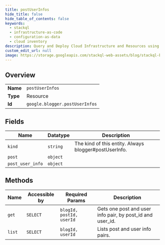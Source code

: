 ```yaml
---
title: postUserInfos
hide_title: false
hide_table_of_contents: false
keywords:
  - stackql
  - infrastructure-as-code
  - configuration-as-data
  - cloud inventory
description: Query and Deploy Cloud Infrastructure and Resources using SQL
custom_edit_url: null
image: https://storage.googleapis.com/stackql-web-assets/blog/stackql-blog-post-featured-image.png
---
```

  
    

## Overview
<table><tbody>
<tr><td><b>Name</b></td><td><code>postUserInfos</code></td></tr>
<tr><td><b>Type</b></td><td>Resource</td></tr>
<tr><td><b>Id</b></td><td><code>google.blogger.postUserInfos</code></td></tr>
</tbody></table>

## Fields
| Name | Datatype | Description |
| ---- | -------- | ----------- |
| `kind` | `string` | The kind of this entity. Always blogger#postUserInfo. |
| `post` | `object` |  |
| `post_user_info` | `object` |  |
## Methods
| Name | Accessible by | Required Params | Description |
| ---- | ------------- | --------------- | ----------- |
| `get` | `SELECT` | `blogId, postId, userId` | Gets one post and user info pair, by post_id and user_id. |
| `list` | `SELECT` | `blogId, userId` | Lists post and user info pairs. |
